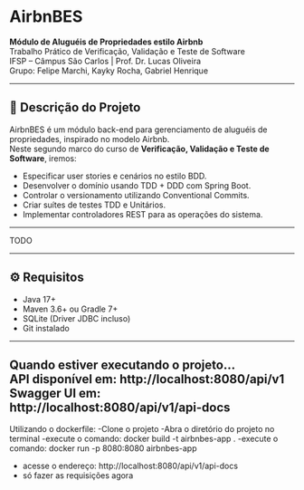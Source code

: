 # AirbnBES

**Módulo de Aluguéis de Propriedades estilo Airbnb**  
Trabalho Prático de Verificação, Validação e Teste de Software  
IFSP – Câmpus São Carlos | Prof. Dr. Lucas Oliveira  
Grupo: Felipe Marchi, Kayky Rocha, Gabriel Henrique

---

## 📖 Descrição do Projeto

AirbnBES é um módulo back-end para gerenciamento de aluguéis de propriedades, inspirado no modelo Airbnb.  
Neste segundo marco do curso de **Verificação, Validação e Teste de Software**, iremos:

- Especificar user stories e cenários no estilo BDD.
- Desenvolver o domínio usando TDD + DDD com Spring Boot.
- Controlar o versionamento utilizando Conventional Commits.
- Criar suítes de testes TDD e Unitários.
- Implementar controladores REST para as operações do sistema.

---
TODO

---

## ⚙️ Requisitos

- Java 17+
- Maven 3.6+ ou Gradle 7+
- SQLite (Driver JDBC incluso)
- Git instalado

---
Quando estiver executando o projeto...  
API disponível em: http://localhost:8080/api/v1  
Swagger UI em: http://localhost:8080/api/v1/api-docs
---
Utilizando o dockerfile:
-Clone o projeto
-Abra o diretório do projeto no terminal
-execute o comando: docker build -t airbnbes-app .
-execute o comando: docker run -p 8080:8080 airbnbes-app
- acesse o endereço: http://localhost:8080/api/v1/api-docs
- só fazer as requisições agora
